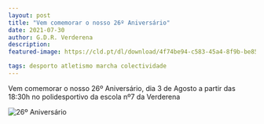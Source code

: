 ```yaml
---
layout: post
title: "Vem comemorar o nosso 26º Aniversário"
date: 2021-07-30
author: G.D.R. Verderena
description: 
featured-image: https://cld.pt/dl/download/4f74be94-c583-45a4-8f9b-be859d67bebc/26_Aniversario.png?size=xl&crop=false&format=png

tags: desporto atletismo marcha colectividade
---
```


Vem comemorar o nosso 26º Aniversário, dia 3 de Agosto a partir das 18:30h no polidesportivo da escola nº7 da Verderena

![26º Aniversário](https://cld.pt/dl/download/4f74be94-c583-45a4-8f9b-be859d67bebc/26_Aniversario.png?size=xl&crop=false&format=png)

